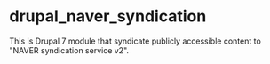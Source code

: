 drupal_naver_syndication
========================

This is Drupal 7 module that syndicate publicly accessible content to "NAVER syndication service v2".
